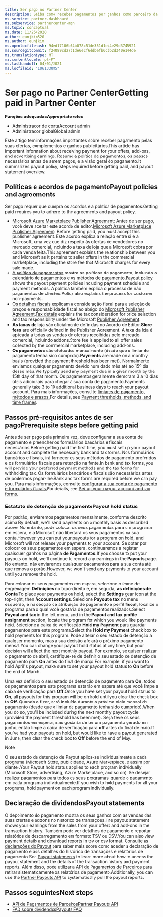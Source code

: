 ```yaml
---
title: Ser pago no Partner Center
description: Saiba como receber pagamentos por ganhos como parceiro da Microsoft, como por exemplo através de ofertas de marketplace comercial, programas de incentivo e o programa Cloud Solution Provider. Inclui política de pagamento, estatuto de detenção de pagamento e declarações de pagamento.
ms.service: partner-dashboard
ms.subservice: partnercenter-mpn
ms.topic: conceptual
ms.date: 11/25/2020
author: eunjkim520
ms.author: eunjkim
ms.openlocfilehash: 94ed17106b64b078c51de351d1e44e29d3745921
ms.sourcegitcommit: f24089cd27b1de6ecf6ddbefb6cbb2d340e144de
ms.translationtype: MT
ms.contentlocale: pt-PT
ms.lasthandoff: 04/01/2021
ms.locfileid: "106133085"
---
```

# <a name="getting-paid-in-partner-center"></a><span data-ttu-id="995db-104">Ser pago no Partner Center</span><span class="sxs-lookup"><span data-stu-id="995db-104">Getting paid in Partner Center</span></span>

<span data-ttu-id="995db-105">**Funções adequadas**</span><span class="sxs-lookup"><span data-stu-id="995db-105">**Appropriate roles**</span></span>

- <span data-ttu-id="995db-106">Administrador de conta</span><span class="sxs-lookup"><span data-stu-id="995db-106">Account admin</span></span>
- <span data-ttu-id="995db-107">Administrador global</span><span class="sxs-lookup"><span data-stu-id="995db-107">Global admin</span></span>

<span data-ttu-id="995db-108">Este artigo tem informações importantes sobre receber pagamento pelas suas ofertas, complementos e ganhos publicitários.</span><span class="sxs-lookup"><span data-stu-id="995db-108">This article has important information about receiving payment for your offers, add-ons, and advertising earnings.</span></span> <span data-ttu-id="995db-109">Resume a política de pagamentos, os passos necessários antes de serem pagos, e a visão geral do pagamento.</span><span class="sxs-lookup"><span data-stu-id="995db-109">It summarizes payout policy, steps required before getting paid, and payout statement overview.</span></span>

## <a name="payout-policies-and-agreements"></a><span data-ttu-id="995db-110">Políticas e acordos de pagamento</span><span class="sxs-lookup"><span data-stu-id="995db-110">Payout policies and agreements</span></span>

<span data-ttu-id="995db-111">Ser pago requer que cumpra os acordos e a política de pagamentos.</span><span class="sxs-lookup"><span data-stu-id="995db-111">Getting paid requires you to adhere to the agreements and payout policy.</span></span>

- <span data-ttu-id="995db-112">[Microsoft Azure Marketplace Publisher Agreement](https://go.microsoft.com/fwlink/p/?LinkID=699560): Antes de ser pago, você deve aceitar este acordo de editor.</span><span class="sxs-lookup"><span data-stu-id="995db-112">[Microsoft Azure Marketplace Publisher Agreement](https://go.microsoft.com/fwlink/p/?LinkID=699560):  Before getting paid, you must accept this publisher agreement.</span></span> <span data-ttu-id="995db-113">Este acordo explica a relação entre si e a Microsoft, uma vez que diz respeito às ofertas de vendedores no mercado comercial, incluindo a taxa de loja que a Microsoft cobra por cada venda feita.</span><span class="sxs-lookup"><span data-stu-id="995db-113">This agreement explains the relationship between you and Microsoft as it pertains to seller offers in the commercial marketplace, including the store fee that Microsoft charges for every sale made.</span></span>
- <span data-ttu-id="995db-114">[A política de pagamentos](payout-policy-details.md) mostra as políticas de pagamento, incluindo o calendário de pagamentos e os métodos de pagamento.</span><span class="sxs-lookup"><span data-stu-id="995db-114">[Payout policy](payout-policy-details.md) shows the payout payment policies including payment schedule and payment methods.</span></span> <span data-ttu-id="995db-115">A política também explica o processo de não pagamentos de clientes.</span><span class="sxs-lookup"><span data-stu-id="995db-115">Policy also explains the process for customer non-payments.</span></span>
- <span data-ttu-id="995db-116">[Os detalhes fiscais](tax-details-marketplace.md) explicam a consideração fiscal para a seleção de preços e responsabilidade fiscal ao abrigo do [Microsoft Publisher Agreement](https://go.microsoft.com/fwlink/p/?LinkID=699560).</span><span class="sxs-lookup"><span data-stu-id="995db-116">[Tax details](tax-details-marketplace.md) explains the tax consideration for price selection and tax responsibility under the Microsoft [Publisher Agreement](https://go.microsoft.com/fwlink/p/?LinkID=699560).</span></span>
- <span data-ttu-id="995db-117">**As taxas de** loja são oficialmente definidas no Acordo de Editor.</span><span class="sxs-lookup"><span data-stu-id="995db-117">**Store fees** are officially defined in the Publisher Agreement.</span></span> <span data-ttu-id="995db-118">A taxa da loja é aplicada a todas as vendas de ofertas recolhidas pelo mercado comercial, incluindo addons.</span><span class="sxs-lookup"><span data-stu-id="995db-118">Store fee is applied to all offer sales collected by the commercial marketplace, including add-ons.</span></span>
- <span data-ttu-id="995db-119">**Os pagamentos** são efetuados mensalmente (desde que o limiar de pagamento tenha sido cumprido).</span><span class="sxs-lookup"><span data-stu-id="995db-119">**Payments** are made on a monthly basis (provided the payment threshold has been met).</span></span> <span data-ttu-id="995db-120">Normalmente enviamos qualquer pagamento devido num dado mês até ao 15º dia desse mês.</span><span class="sxs-lookup"><span data-stu-id="995db-120">We typically send any payment due in a given month by the 15th day of that month.</span></span> <span data-ttu-id="995db-121">Os pagamentos geralmente demoram 3 a 10 dias úteis adicionais para chegar à sua conta de pagamento.</span><span class="sxs-lookup"><span data-stu-id="995db-121">Payments generally take 3 to 10 additional business days to reach your payout account.</span></span> <span data-ttu-id="995db-122">Para mais informações, consulte [limiares de pagamento, métodos e prazos.](payment-thresholds-methods-timeframes.md)</span><span class="sxs-lookup"><span data-stu-id="995db-122">For details, see [Payment thresholds, methods, and time frames](payment-thresholds-methods-timeframes.md).</span></span>

## <a name="prerequisite-steps-before-getting-paid"></a><span data-ttu-id="995db-123">Passos pré-requisitos antes de ser pago</span><span class="sxs-lookup"><span data-stu-id="995db-123">Prerequisite steps before getting paid</span></span>

<span data-ttu-id="995db-124">Antes de ser pago pela primeira vez, deve configurar a sua conta de pagamento e preencher os formulários bancários e fiscais necessários.</span><span class="sxs-lookup"><span data-stu-id="995db-124">Before getting paid the first time, you must set up your payout account and complete the necessary bank and tax forms.</span></span> <span data-ttu-id="995db-125">Nos formulários bancários e fiscais, irá fornecer os seus métodos de pagamento preferidos e os formulários fiscais para retenção na fonte.</span><span class="sxs-lookup"><span data-stu-id="995db-125">In bank and tax forms, you will provide your preferred payment methods and the tax forms for withholding tax.</span></span> <span data-ttu-id="995db-126">Os formulários bancários e fiscais são necessários antes de podermos pagar-lhe.</span><span class="sxs-lookup"><span data-stu-id="995db-126">Bank and tax forms are required before we can pay you.</span></span> <span data-ttu-id="995db-127">Para mais informações, consulte [configurar a sua conta de pagamento e formulários fiscais.](set-up-your-payout-account.md)</span><span class="sxs-lookup"><span data-stu-id="995db-127">For details, see [Set up your payout account and tax forms](set-up-your-payout-account.md).</span></span>

### <a name="payout-hold-status"></a><span data-ttu-id="995db-128">Estatuto de detenção de pagamento</span><span class="sxs-lookup"><span data-stu-id="995db-128">Payout hold status</span></span>

<span data-ttu-id="995db-129">Por padrão, enviaremos pagamentos mensalmente, conforme descrito acima.</span><span class="sxs-lookup"><span data-stu-id="995db-129">By default, we'll send payments on a monthly basis as described above.</span></span> <span data-ttu-id="995db-130">No entanto, pode colocar os seus pagamentos para um programa em espera, e a Microsoft não libertará os seus pagamentos na sua conta.</span><span class="sxs-lookup"><span data-stu-id="995db-130">However, you can put your payouts for a program on hold, and Microsoft will not release your payments to your account.</span></span> <span data-ttu-id="995db-131">Se optar por colocar os seus pagamentos em espera, continuaremos a registar quaisquer ganhos na página **de Pagamentos.**</span><span class="sxs-lookup"><span data-stu-id="995db-131">If you choose to put your payouts on hold, we'll continue to record any earnings in the **Payouts** page.</span></span> <span data-ttu-id="995db-132">No entanto, não enviaremos quaisquer pagamentos para a sua conta até que remova o porão.</span><span class="sxs-lookup"><span data-stu-id="995db-132">However, we won't send any payments to your account until you remove the hold.</span></span>

<span data-ttu-id="995db-133">Para colocar os seus pagamentos em espera, selecione o ícone de engrenagem **Definições** no topo-direito e, em seguida, **as definições de Conta**.</span><span class="sxs-lookup"><span data-stu-id="995db-133">To place your payments on hold, select the **Settings** gear icon at the top-right, then **Account settings**.</span></span> <span data-ttu-id="995db-134">Selecione **Payout e tax** no menu esquerdo, e na secção de atribuição de pagamento e perfil **fiscal,** localize o programa para o qual você gostaria de pagamentos realizados.</span><span class="sxs-lookup"><span data-stu-id="995db-134">Select **Payout and tax** in the left menu, and in the **Payout and tax profile assignment** section, locate the program for which you would like payments held.</span></span> <span data-ttu-id="995db-135">Selecione a caixa de verificação **Hold my Payment** para guardar pagamentos para este programa.</span><span class="sxs-lookup"><span data-stu-id="995db-135">Select the **Hold my Payment** check box to hold payments for this program.</span></span> <span data-ttu-id="995db-136">Pode alterar o seu estado de detenção a qualquer momento, mas a sua decisão afetará o próximo pagamento mensal.</span><span class="sxs-lookup"><span data-stu-id="995db-136">You can change your payout hold status at any time, but your decision will affect the next monthly payout.</span></span> <span data-ttu-id="995db-137">Por exemplo, se quiser realizar o pagamento de abril, certifique-se de definir o seu estado de detenção de pagamento para **On** antes do final de março.</span><span class="sxs-lookup"><span data-stu-id="995db-137">For example, if you want to hold April's payout, make sure to set your payout hold status to **On** before the end of March.</span></span>

<span data-ttu-id="995db-138">Uma vez definido o seu estado de detenção de pagamento para **On,** todos os pagamentos para este programa estarão em espera até que você limpe a caixa de verificação para **Off**.</span><span class="sxs-lookup"><span data-stu-id="995db-138">Once you have set your payout hold status to **On**, all payouts for this program will be on hold until you clear the check box to **Off**.</span></span> <span data-ttu-id="995db-139">Quando o fizer, será incluído durante o próximo ciclo mensal de pagamento (desde que o limiar de pagamento tenha sido cumprido).</span><span class="sxs-lookup"><span data-stu-id="995db-139">When you do so, you'll be included during the next monthly payout cycle (provided the payment threshold has been met).</span></span> <span data-ttu-id="995db-140">Se já teve os seus pagamentos em espera, mas gostaria de ter um pagamento gerado em junho, então limpe a caixa de verificação para **off** antes do final de maio.</span><span class="sxs-lookup"><span data-stu-id="995db-140">If you've had your payouts on hold, but would like to have a payout generated in June, then clear the check box to **Off** before the end of May.</span></span>

>[!Note]
> <span data-ttu-id="995db-141">O seu estado de detenção de Payout aplica-se individualmente a cada programa (Microsoft Store, publicidade, Azure Marketplace, e assim por diante).</span><span class="sxs-lookup"><span data-stu-id="995db-141">Your Payout hold status applies to each program individually (Microsoft Store, advertising, Azure Marketplace, and so on).</span></span> <span data-ttu-id="995db-142">Se desejar realizar pagamentos para todos os seus programas, guarde o pagamento em cada programa individualmente.</span><span class="sxs-lookup"><span data-stu-id="995db-142">If you wish to hold payments for all your programs, hold payment on each program individually.</span></span>

## <a name="payout-statements"></a><span data-ttu-id="995db-143">Declaração de dividendos</span><span class="sxs-lookup"><span data-stu-id="995db-143">Payout statements</span></span>

<span data-ttu-id="995db-144">O depoimento do pagamento mostra os seus ganhos com as vendas das suas ofertas e addons no histórico de transações.</span><span class="sxs-lookup"><span data-stu-id="995db-144">The payout statement shows your earnings from the sales from your offers and add-ons in the transaction history.</span></span> <span data-ttu-id="995db-145">Também pode ver detalhes de pagamento e reportar relatórios de descarregamento em formato TSV ou CSV.</span><span class="sxs-lookup"><span data-stu-id="995db-145">You can also view payment details and download reports in tsv or csv format.</span></span> <span data-ttu-id="995db-146">Consulte [as declarações do Payout](payout-statement.md) para saber mais sobre como aceder à declaração de pagamento e aos detalhes do histórico de transações e relatórios de pagamento.</span><span class="sxs-lookup"><span data-stu-id="995db-146">See [Payout statements](payout-statement.md) to learn more about how to access the payout statement and the details of the transaction history and payment reports.</span></span> <span data-ttu-id="995db-147">Além disso, pode utilizar a [API de Pagamentos de Parceiros](https://apidocs.microsoft.com/services/partnerpayouts) para retirar sistematicamente os relatórios de pagamento.</span><span class="sxs-lookup"><span data-stu-id="995db-147">Additionally, you can use the [Partner Payouts API](https://apidocs.microsoft.com/services/partnerpayouts) to systematically pull the payout reports.</span></span>

## <a name="next-steps"></a><span data-ttu-id="995db-148">Passos seguintes</span><span class="sxs-lookup"><span data-stu-id="995db-148">Next steps</span></span>

- [<span data-ttu-id="995db-149">API de Pagamentos de Parceiros</span><span class="sxs-lookup"><span data-stu-id="995db-149">Partner Payouts API</span></span>](https://apidocs.microsoft.com/services/partnerpayouts)
- [<span data-ttu-id="995db-150">FAQ sobre dividendos</span><span class="sxs-lookup"><span data-stu-id="995db-150">Payouts FAQ</span></span>](payout-faq.md)
